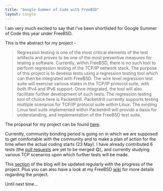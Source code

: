```yaml
---
title: "Google Summer of Code with FreeBSD"
layout: single
---
```



I am very much excited to say that I've been shortlisted for Google Summer of Code this year under FreeBSD. 

This is the abstract for my project -

>Regression testing is one of the most critical elements of the test artifacts and proves to be one of the most preventive measures for testing a software. Currently, within FreeBSD, there is no such tool to perform regression testing of the TCP/IP network stack. The purpose of this project is to develop tests using a regression testing tool which can then be integrated with FreeBSD. The wire level regression test suite will exercise various states in the TCP/IP protocol suite, with both IPv4 and IPv6 support. Once integrated, the tool will also facilitate further development of such tests. The regression testing tool of choice here is Packetdrill. Packetdrill currently supports testing multiple scenarios for TCP/IP protocol suite within Linux. The existing Linux test suite implemented within Packetdrill will provide a basis for understanding, and implementation of the FreeBSD test suite. 

The proposal for my project can be found <a href="http://shivrai.github.io/assets/proposal.pdf">here</a>.

Currently, community bonding period is going on in which we are supposed to get comfortable with the community and to make a plan of action for the time when the actual coding starts (23 May). I have already contributed 6 tests (the <a href="https://github.com/hirenp/packetdrill/pulls" target="_blank">pull requests</a> are yet to be merged &#x1F60B;), and currently studying various TCP scenarios upon which further tests will be made.

This <a href="http://shivrai.github.io/gsoc/" target="_blank">section</a> of the blog will be updated regularly with the progress of the project. Plus you can also have a look at my FreeBSD <a href="https://wiki.freebsd.org/SummerOfCode2016/TCP-IP-RegressionTestSuite" target="_blank">wiki</a> for more details regarding the project.

Until next time...

